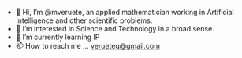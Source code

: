 - 👋 Hi, I’m @mveruete, an applied mathematician working in Artificial Intelligence and other scientific problems.
- 👀 I’m interested in Science and Technology in a broad sense. 
- 🌱 I’m currently learning IP
- 📫 How to reach me ... verueteq@gmail.com

<!---
mveruete/mveruete is a ✨ special ✨ repository because its `README.md` (this file) appears on your GitHub profile.
You can click the Preview link to take a look at your changes.
--->
